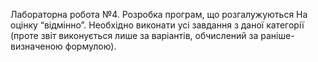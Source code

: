 Лабораторна робота №4. Розробка програм, що розгалужуються
На оцінку “відмінно”. Необхідно виконати усі завдання з даної категорії (проте звіт виконується лише за варіантів, обчислений за раніше-визначеною формулою).
 
